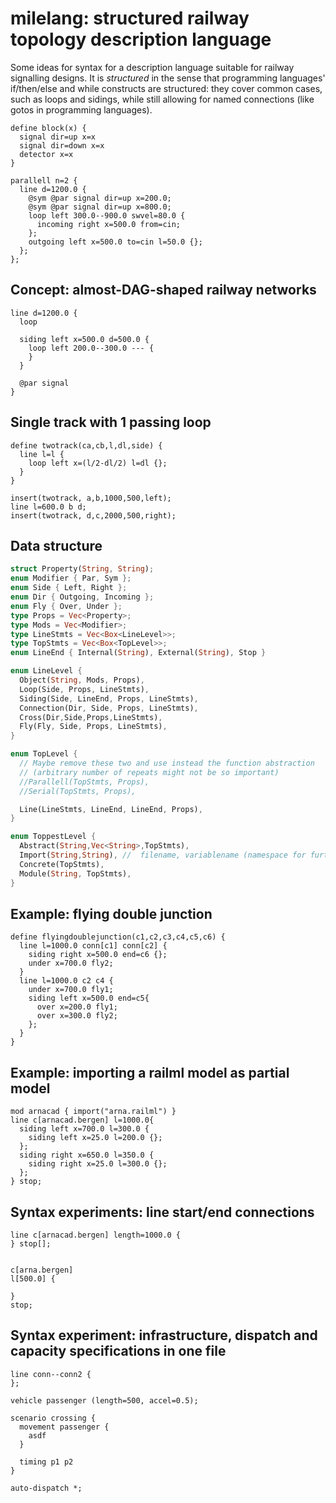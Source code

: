 # milelang: structured railway topology description language

Some ideas for syntax for a description language suitable for railway signalling designs. 
It is *structured* in the sense that programming languages' if/then/else and while constructs
are structured: they cover common cases, such as loops and sidings, while still allowing
for named connections (like gotos in programming languages).


```
define block(x) {
  signal dir=up x=x
  signal dir=down x=x
  detector x=x
}

parallell n=2 {
  line d=1200.0 {
    @sym @par signal dir=up x=200.0;
    @sym @par signal dir=up x=800.0;
    loop left 300.0--900.0 swvel=80.0 {
      incoming right x=500.0 from=cin;
    };
    outgoing left x=500.0 to=cin l=50.0 {};
  };
};
```


## Concept: almost-DAG-shaped railway networks

```
line d=1200.0 {
  loop 

  siding left x=500.0 d=500.0 {
    loop left 200.0--300.0 --- {
    }
  }

  @par signal 
}
```

## Single track with 1 passing loop

```
define twotrack(ca,cb,l,dl,side) {
  line l=l {
    loop left x=(l/2-dl/2) l=dl {};
  }
}

insert(twotrack, a,b,1000,500,left);
line l=600.0 b d;
insert(twotrack, d,c,2000,500,right);
```

## Data structure

```rust
struct Property(String, String);
enum Modifier { Par, Sym };
enum Side { Left, Right };
enum Dir { Outgoing, Incoming };
enum Fly { Over, Under };
type Props = Vec<Property>;
type Mods = Vec<Modifier>;
type LineStmts = Vec<Box<LineLevel>>;
type TopStmts = Vec<Box<TopLevel>>;
enum LineEnd { Internal(String), External(String), Stop }

enum LineLevel {
  Object(String, Mods, Props),
  Loop(Side, Props, LineStmts),
  Siding(Side, LineEnd, Props, LineStmts),
  Connection(Dir, Side, Props, LineStmts),
  Cross(Dir,Side,Props,LineStmts),
  Fly(Fly, Side, Props, LineStmts),
}

enum TopLevel {
  // Maybe remove these two and use instead the function abstraction 
  // (arbitrary number of repeats might not be so important)
  //Parallell(TopStmts, Props),
  //Serial(TopStmts, Props),

  Line(LineStmts, LineEnd, LineEnd, Props),
}

enum ToppestLevel {
  Abstract(String,Vec<String>,TopStmts),
  Import(String,String), //  filename, variablename (namespace for further)
  Concrete(TopStmts),
  Module(String, TopStmts),
}
```

## Example: flying double junction

```
define flyingdoublejunction(c1,c2,c3,c4,c5,c6) {
  line l=1000.0 conn[c1] conn[c2] {
    siding right x=500.0 end=c6 {};
    under x=700.0 fly2;
  }
  line l=1000.0 c2 c4 {
    under x=700.0 fly1;
    siding left x=500.0 end=c5{
      over x=200.0 fly1;
      over x=300.0 fly2;
    };
  }
}
```


## Example: importing a railml model as partial model

```
mod arnacad { import("arna.railml") }
line c[arnacad.bergen] l=1000.0{
  siding left x=700.0 l=300.0 {
    siding left x=25.0 l=200.0 {};
  };
  siding right x=650.0 l=350.0 {
    siding right x=25.0 l=300.0 {};
  };
} stop;
```



## Syntax experiments: line start/end connections

```
line c[arnacad.bergen] length=1000.0 {
} stop[];


c[arna.bergen] 
l[500.0] {
  
}
stop;

```

## Syntax experiment: infrastructure, dispatch and capacity specifications in one file


```
line conn--conn2 {
};

vehicle passenger (length=500, accel=0.5);

scenario crossing {
  movement passenger {
    asdf
  }

  timing p1 p2
}

auto-dispatch *;
```


